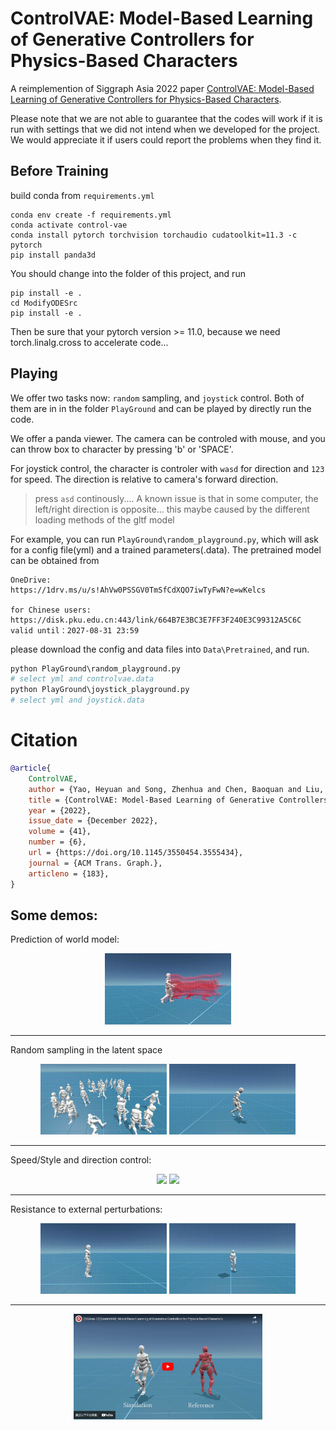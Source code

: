# ControlVAE: Model-Based Learning of Generative Controllers for Physics-Based Characters

A reimplemention of Siggraph Asia 2022 paper [ControlVAE: Model-Based Learning of Generative Controllers for Physics-Based Characters](https://heyuanyao-pku.github.io/Control-VAE/).

Please note that we are not able to guarantee that the codes will work if it is run with settings that we did not intend when we developed for the project. We would appreciate it if users could report the problems when they find it.

## Before Training

build conda from `requirements.yml`

```
conda env create -f requirements.yml
conda activate control-vae
conda install pytorch torchvision torchaudio cudatoolkit=11.3 -c pytorch
pip install panda3d
```

You should change into the folder of this project, and run
```
pip install -e .
cd ModifyODESrc
pip install -e .
```

Then be sure that your pytorch version >= 11.0, because we need torch.linalg.cross to accelerate code...


## Playing

We offer two tasks now: `random` sampling,  and `joystick` control. Both of them are in in the folder `PlayGround` and can be played by directly run the code.

We offer a panda viewer. The camera can be controled with mouse, and you can throw box to character by pressing 'b' or 'SPACE'.

For joystick control, the character is controler with `wasd` for direction and `123` for speed. The direction is relative to camera's forward direction.

> press `asd` continously....
> A known issue is that in some computer, the left/right direction is opposite... this maybe caused by the different loading methods of the gltf model

For example, you can run `PlayGround\random_playground.py`, which will ask for a config file(yml) and a trained parameters(.data). The pretrained model can be obtained from

```
OneDrive:
https://1drv.ms/u/s!AhVw0PSSGV0TmSfCdXQO7iwTyFwN?e=wKelcs

for Chinese users:
https://disk.pku.edu.cn:443/link/664B7E3BC3E7FF3F240E3C99312A5C6C
valid until：2027-08-31 23:59
```

please download the config and data files into `Data\Pretrained`, and run.

```python
python PlayGround\random_playground.py
# select yml and controlvae.data
python PlayGround\joystick_playground.py
# select yml and joystick.data
```


# Citation

```bib
@article{
    ControlVAE,
    author = {Yao, Heyuan and Song, Zhenhua and Chen, Baoquan and Liu, Libin},
    title = {ControlVAE: Model-Based Learning of Generative Controllers for Physics-Based Characters},
    year = {2022},
    issue_date = {December 2022},
    volume = {41},
    number = {6},
    url = {https://doi.org/10.1145/3550454.3555434},
    journal = {ACM Trans. Graph.},
    articleno = {183},
}
```

## Some demos:

Prediction of world model:
<p align=center>
<img src='Figure/prediction.gif' width='40%'> </img>
</p>

***

Random sampling in the latent space

<p align=center>
<img src='Figure/CrowdSimulation.gif' width='40%'> </img><img src='Figure/dance.gif' width='40%'> </img>
</p>

***

Speed/Style and direction control:

<p align=center>
<img src='Figure/speed.gif' width='40%'> </img><img src='Figure/skill.gif' width='40%'> </img>
</p>

***

Resistance to external perturbations:

<p align=center>
<img src='Figure/PushForceLong-v2.gif' width='40%'> </img><img src='Figure/box.gif' width='40%'> </img>
</p>

***

<p align=center>
<a href="https://www.youtube.com/watch?v=ELZ7m4rLCgk">
<img width="60%" src="Figure/youtube.png">
</a>

</p>